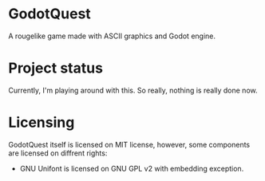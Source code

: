 # GodotQuest
A rougelike game made with ASCII graphics and Godot engine.

# Project status
Currently, I'm playing around with this. So really, nothing is really done now.

# Licensing
GodotQuest itself is licensed on MIT license, however, some components are licensed on diffrent rights:
* GNU Unifont is licensed on GNU GPL v2 with embedding exception.
